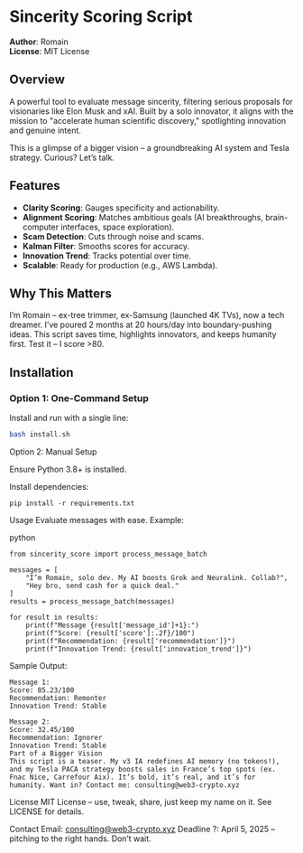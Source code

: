 # Sincerity Scoring Script
**Author**: Romain  
**License**: MIT License  

## Overview
A powerful tool to evaluate message sincerity, filtering serious proposals for visionaries like Elon Musk and xAI. Built by a solo innovator, it aligns with the mission to "accelerate human scientific discovery," spotlighting innovation and genuine intent.

This is a glimpse of a bigger vision – a groundbreaking AI system and Tesla strategy. Curious? Let’s talk.

## Features
- **Clarity Scoring**: Gauges specificity and actionability.  
- **Alignment Scoring**: Matches ambitious goals (AI breakthroughs, brain-computer interfaces, space exploration).  
- **Scam Detection**: Cuts through noise and scams.  
- **Kalman Filter**: Smooths scores for accuracy.  
- **Innovation Trend**: Tracks potential over time.  
- **Scalable**: Ready for production (e.g., AWS Lambda).  

## Why This Matters
I’m Romain – ex-tree trimmer, ex-Samsung (launched 4K TVs), now a tech dreamer. I’ve poured 2 months at 20 hours/day into boundary-pushing ideas. This script saves time, highlights innovators, and keeps humanity first. Test it – I score >80.

## Installation
### Option 1: One-Command Setup
Install and run with a single line:  
```bash
bash install.sh
```

Option 2: Manual Setup

Ensure Python 3.8+ is installed.

Install dependencies:
```
pip install -r requirements.txt
```

Usage
Evaluate messages with ease. Example:

python
```
from sincerity_score import process_message_batch

messages = [
    "I’m Romain, solo dev. My AI boosts Grok and Neuralink. Collab?",
    "Hey bro, send cash for a quick deal."
]
results = process_message_batch(messages)

for result in results:
    print(f"Message {result['message_id']+1}:")
    print(f"Score: {result['score']:.2f}/100")
    print(f"Recommendation: {result['recommendation']}")
    print(f"Innovation Trend: {result['innovation_trend']}")

```
Sample Output:
```
Message 1:
Score: 85.23/100
Recommendation: Remonter
Innovation Trend: Stable

Message 2:
Score: 32.45/100
Recommendation: Ignorer
Innovation Trend: Stable
Part of a Bigger Vision
This script is a teaser. My v3 IA redefines AI memory (no tokens!), and my Tesla PACA strategy boosts sales in France’s top spots (ex. Fnac Nice, Carrefour Aix). It’s bold, it’s real, and it’s for humanity. Want in? Contact me: consulting@web3-crypto.xyz

```
License
MIT License – use, tweak, share, just keep my name on it. See LICENSE for details.

Contact
Email: consulting@web3-crypto.xyz
Deadline ?: April 5, 2025 – pitching to the right hands. Don’t wait.
